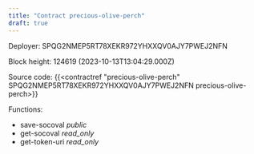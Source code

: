 ```yaml
---
title: "Contract precious-olive-perch"
draft: true
---
```

Deployer: SPQG2NMEP5RT78XEKR972YHXXQV0AJY7PWEJ2NFN


 



Block height: 124619 (2023-10-13T13:04:29.000Z)

Source code: {{<contractref "precious-olive-perch" SPQG2NMEP5RT78XEKR972YHXXQV0AJY7PWEJ2NFN precious-olive-perch>}}

Functions:

* save-socoval _public_
* get-socoval _read_only_
* get-token-uri _read_only_
